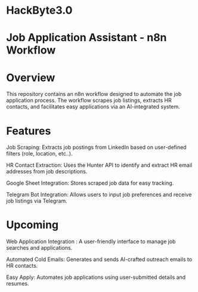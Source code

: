 # HackByte3.0

# Job Application Assistant - n8n Workflow

# Overview

This repository contains an n8n workflow designed to automate the job application process. The workflow scrapes job listings, extracts HR contacts, and facilitates easy applications via an AI-integrated system.

# Features

Job Scraping: Extracts job postings from LinkedIn based on user-defined filters (role, location, etc..).

HR Contact Extraction: Uses the Hunter API to identify and extract HR email addresses from job descriptions.

Google Sheet Integration: Stores scraped job data for easy tracking.

Telegram Bot Integration: Allows users to input job preferences and receive job listings via Telegram.

# Upcoming

Web Application Integration : A user-friendly interface to manage job searches and applications.

Automated Cold Emails: Generates and sends AI-crafted outreach emails to HR contacts.

Easy Apply: Automates job applications using user-submitted details and resumes.









